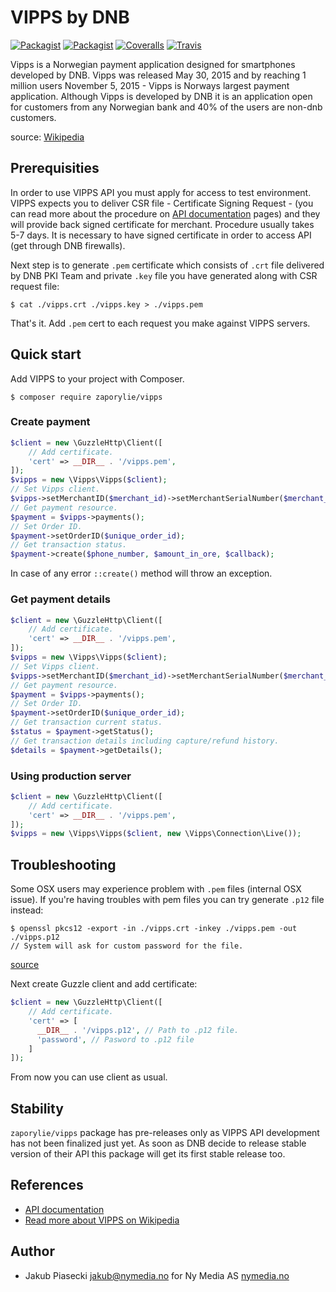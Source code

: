 VIPPS by DNB
=====================
[![Packagist](https://img.shields.io/packagist/v/zaporylie/vipps.svg?maxAge=86400)](https://packagist.org/packages/zaporylie/vipps)
[![Packagist](https://img.shields.io/packagist/dt/zaporylie/vipps.svg?maxAge=86400)](https://packagist.org/packages/zaporylie/vipps)
[![Coveralls](https://img.shields.io/coveralls/zaporylie/php-vipps.svg?maxAge=86400)]()
[![Travis](https://img.shields.io/travis/zaporylie/php-vipps.svg?maxAge=86400)]()


Vipps is a Norwegian payment application designed for smartphones developed by DNB. Vipps was released May 30, 2015 and 
by reaching 1 million users November 5, 2015 - Vipps is Norways largest payment application. Although Vipps is developed
by DNB it is an application open for customers from any Norwegian bank and 40% of the users are non-dnb customers.

source: [Wikipedia]

## Prerequisities

In order to use VIPPS API you must apply for access to test environment. VIPPS expects you to deliver CSR file - 
 Certificate Signing Request - (you can read more about the procedure on [API documentation] pages) and they will
 provide back signed certificate for merchant. Procedure usually takes 5-7 days. It is necessary to have signed 
 certificate in order to access API (get through DNB firewalls).
 
Next step is to generate `.pem` certificate which consists of `.crt` file delivered by DNB PKI Team and private `.key`
 file you have generated along with CSR request file:
 
```
$ cat ./vipps.crt ./vipps.key > ./vipps.pem
```

That's it. Add `.pem` cert to each request you make against VIPPS servers.

## Quick start

Add VIPPS to your project with Composer.

```
$ composer require zaporylie/vipps
```

### Create payment

```php
$client = new \GuzzleHttp\Client([
    // Add certificate.
    'cert' => __DIR__ . '/vipps.pem',
]);
$vipps = new \Vipps\Vipps($client);
// Set Vipps client.
$vipps->setMerchantID($merchant_id)->setMerchantSerialNumber($merchant_serial_number)->setToken($merchant_token);
// Get payment resource.
$payment = $vipps->payments();
// Set Order ID.
$payment->setOrderID($unique_order_id);
// Get transaction status.
$payment->create($phone_number, $amount_in_ore, $callback);
```

In case of any error `::create()` method will throw an exception.

### Get payment details

```php
$client = new \GuzzleHttp\Client([
    // Add certificate.
    'cert' => __DIR__ . '/vipps.pem',
]);
$vipps = new \Vipps\Vipps($client);
// Set Vipps client.
$vipps->setMerchantID($merchant_id)->setMerchantSerialNumber($merchant_serial_number)->setToken($merchant_token);
// Get payment resource.
$payment = $vipps->payments();
// Set Order ID.
$payment->setOrderID($unique_order_id);
// Get transaction current status.
$status = $payment->getStatus();
// Get transaction details including capture/refund history.
$details = $payment->getDetails();
```

### Using production server

```php
$client = new \GuzzleHttp\Client([
    // Add certificate.
    'cert' => __DIR__ . '/vipps.pem',
]);
$vipps = new \Vipps\Vipps($client, new \Vipps\Connection\Live());
```

## Troubleshooting

Some OSX users may experience problem with `.pem` files (internal OSX issue). If you're having troubles with pem files 
you can try generate `.p12` file instead:

```
$ openssl pkcs12 -export -in ./vipps.crt -inkey ./vipps.pem -out ./vipps.p12
// System will ask for custom password for the file.
```  
[source](https://github.com/curl/curl/issues/283#issuecomment-161123943)


Next create Guzzle client and add certificate:

```php
$client = new \GuzzleHttp\Client([
    // Add certificate.
    'cert' => [
      __DIR__ . '/vipps.p12', // Path to .p12 file.
      'password', // Pasword to .p12 file
    ]
]);
```

From now you can use client as usual.

## Stability

`zaporylie/vipps` package has pre-releases only as VIPPS API development has not been finalized just yet. As soon as DNB
 decide to release stable version of their API this package will get its first stable release too.

## References 
- [API documentation]
- [Read more about VIPPS on Wikipedia][Wikipedia]

## Author
- Jakub Piasecki <jakub@nymedia.no> for Ny Media AS [nymedia.no](http://nymedia.no) 

[Wikipedia]: https://en.wikipedia.org/wiki/Vipps "Wikipedia"
[API documentation]: https://www.vipps.no/utvikler "Documentation"
